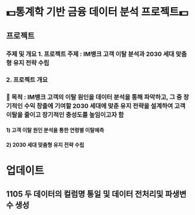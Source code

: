 # 💵통계학 기반 금융 데이터 분석 프로젝트💵
## 프로젝트 
### 주제 및 개요	1. 프로젝트 주제 : IM뱅크 고객 이탈 분석과 2030 세대 맞춤형 유지 전략 수립
### 2. 프로젝트 개요
### 	목적 : IM뱅크 고객의 이탈 원인을 데이터 분석을 통해 파악하고, 그 중 장기적인 수익 창출에 기여할 2030 세대에 맞춘 유지 전략을 설계하여 고객 이탈을 줄이고 장기적인 충성도를 높임이고자 함
#### 1)	고객 이탈 원인 분석을 통한 연령별 이탈예측
#### 2)	2030 세대 맞춤형 유지 전략 수립

# 업데이트
## 1105 두 데이터의 컬럼명 통일 및 데이터 전처리및 파생변수 생성



